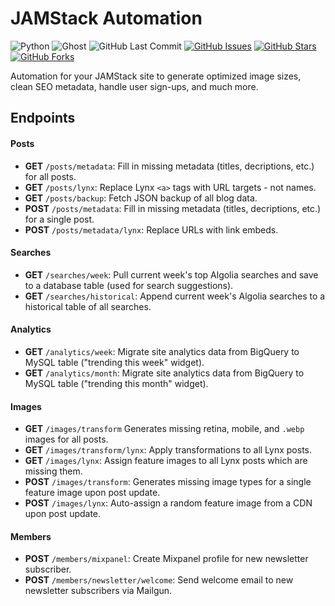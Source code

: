 # JAMStack Automation

![Python](https://img.shields.io/badge/python-^3.8-blue.svg?longCache=true&style=flat-square&colorA=4c566a&colorB=5e81ac)
![Ghost](https://img.shields.io/badge/Ghost-^v3.0.0-lightgrey.svg?longCache=true&style=flat-square&logo=ghost&logoColor=white&colorB=656c82&colorA=4c566a)
![GitHub Last Commit](https://img.shields.io/github/last-commit/google/skia.svg?style=flat-square&colorA=4c566a&logo=GitHub&colorB=a3be8c)
[![GitHub Issues](https://img.shields.io/github/issues/toddbirchard/jamstack-automations.svg?style=flat-square&colorA=4c566a&logo=GitHub&colorB=ebcb8b)](https://github.com/toddbirchard/jamstack-automations/issues)
[![GitHub Stars](https://img.shields.io/github/stars/toddbirchard/jamstack-automations.svg?style=flat-square&colorA=4c566a&logo=GitHub&colorB=ebcb8b)](https://github.com/toddbirchard/jamstack-automations/stargazers)
[![GitHub Forks](https://img.shields.io/github/forks/toddbirchard/jamstack-automations.svg?style=flat-square&colorA=4c566a&logo=GitHub&colorB=ebcb8b)](https://github.com/toddbirchard/jamstack-automations/network)

Automation for your JAMStack site to generate optimized image sizes, clean SEO metadata, handle user sign-ups, and much more.


## Endpoints

#### Posts
  * **GET** `/posts/metadata`: Fill in missing metadata (titles, decriptions, etc.) for all posts.
  * **GET** `/posts/lynx`: Replace Lynx `<a>` tags with URL targets - not names.
  * **GET** `/posts/backup`: Fetch JSON backup of all blog data.
  * **POST** `/posts/metadata`: Fill in missing metadata (titles, decriptions, etc.) for a single post.
  * **POST** `/posts/metadata/lynx`: Replace URLs with link embeds.
#### Searches
  * **GET** `/searches/week`: Pull current week's top Algolia searches and save to a database table (used for search suggestions).
  * **GET** `/searches/historical`: Append current week's Algolia searches to a historical table of all searches.
#### Analytics
  * **GET** `/analytics/week`: Migrate site analytics data from BigQuery to MySQL table ("trending this week" widget).
  * **GET** `/analytics/month`: Migrate site analytics data from BigQuery to MySQL table ("trending this month" widget).
#### Images
  * **GET** `/images/transform` Generates missing retina, mobile, and `.webp` images for all posts.
  * **GET** `/images/transform/lynx`: Apply transformations to all Lynx posts.
  * **GET** `/images/lynx`: Assign feature images to all Lynx posts which are missing them.
  * **POST** `/images/transform`: Generates missing image types for a single feature image upon post update.
  * **POST** `/images/lynx`: Auto-assign a random feature image from a CDN upon post update.
#### Members
  * **POST** `/members/mixpanel`: Create Mixpanel profile for new newsletter subscriber.
  * **POST** `/members/newsletter/welcome`: Send welcome email to new newsletter subscribers via Mailgun.
